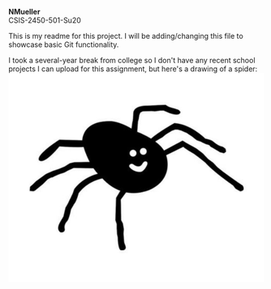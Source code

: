 **NMueller**  
CSIS-2450-501-Su20

This is my readme for this project. I will be adding/changing this file to showcase basic Git functionality.

I took a several-year break from college so I don't have any recent school projects I can upload for this assignment, but here's a drawing of a spider:
![Seven-legged spider](https://github.com/nmuelle1slcc/a02-git/blob/master/sevenlegspider.jpg?raw=true)